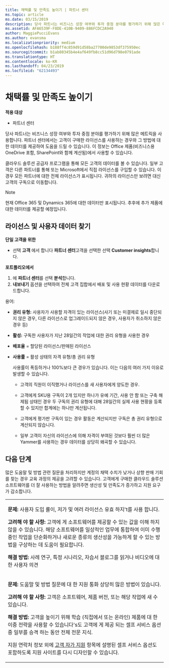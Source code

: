 ```yaml
---
title: 채택률 및 만족도 높이기 | 파트너 센터
ms.topic: article
ms.date: 03/15/2019
description: 당사 파트너는 비즈니스 성장 여부와 투자 중점 분야를 평가하기 위해 많은 메트릭을 사용합니다. 파트너 센터에서는 고객이 구매한 라이선스를 사용하는 경우와 그 방법에 대한 데이터를 제공하여 도움을 드릴 수 있습니다.
ms.assetid: AFA6539F-F8DE-410B-9409-886FCDC2A940
author: MaggiePucciEvans
ms.author: evansma
ms.localizationpriority: medium
ms.openlocfilehash: b188ff4c859d91d58ba27700de9853df375950ec
ms.sourcegitcommit: b1ab80345b4e4af649fb8cc51d96d798e0791ade
ms.translationtype: HT
ms.contentlocale: ko-KR
ms.lasthandoff: 04/23/2019
ms.locfileid: "62134493"
---
```

# <a name="increase-adoption-and-satisfaction"></a>채택률 및 만족도 높이기

**적용 대상**

-  파트너 센터

당사 파트너는 비즈니스 성장 여부와 투자 중점 분야를 평가하기 위해 많은 메트릭을 사용합니다. 파트너 센터에서는 고객이 구매한 라이선스를 사용하는 경우와 그 방법에 대한 데이터를 제공하여 도움을 드릴 수 있습니다. 이 정보는 Office 제품(비즈니스용 OneDrive 포함, SharePoint와 함께 계산됨)에서 사용할 수 있습니다.

클라우드 솔루션 공급자 프로그램을 통해 모든 고객의 데이터를 볼 수 있습니다. 일부 고객은 다른 파트너를 통해 또는 Microsoft에서 직접 라이선스를 구입할 수 있습니다. 이 경우 모든 파트너에 대한 전체 라이선스가 표시됩니다. 귀하의 라이선스만 보려면 대신 고객의 구독으로 이동합니다.

> [!NOTE]  
>  현재 Office 365 및 Dynamics 365에 대한 데이터만 표시됩니다. 추후에 추가 제품에 대한 데이터를 제공할 예정입니다.

## <a name="find-license-and-user-data"></a>라이선스 및 사용자 데이터 찾기


**단일 고객을 위한**

-   선택 **고객** 에서 합니다 **파트너 센터**고객을 선택한 선택 **Customer insights**합니다.

**포트폴리오에서**

1.  에 **파트너 센터**를 선택 **분석**합니다.
2.  **내보내기** 옵션을 선택하여 전체 고객 집합에서 배포 및 사용 현황 데이터를 다운로드합니다.

용어:

-   **권리 유형:** 사용자가 사용할 자격이 있는 라이선스(사기 또는 미결제로 일시 중단되지 않은 경우, 다른 라이선스로 업그레이드되지 않은 경우, 사용자가 취소하지 않은 경우 등)

-   **활성:** 구독한 사용자가 지난 28일간의 작업에 대한 권리 유형을 사용한 경우

-   **배포율** = 할당된 라이선스/판매된 라이선스

-   **사용률** = 활성 상태의 자격 유형/총 권리 유형

    사용률이 폭등하거나 100%보다 큰 경우가 있습니다. 이는 다음의 여러 가지 이유로 발생할 수 있습니다.

    -   고객의 직원이 이직했거나 라이선스를 새 사용자에게 양도한 경우.

    -   고객에게 SKU용 구독이 2개 있지만 하나가 유예 기간, 사용 안 함 또는 구축 해제됨 상태인 경우 두 구독의 권리 유형에 대해 28일간의 실제 사용 현황을 등록할 수 있지만 합계에는 하나만 계산됩니다.

    -   고객에게 평가판 구독이 있는 경우 활동은 계산되지만 구독은 총 권리 유형으로 계산되지 않습니다.

    -   일부 고객이 자신의 라이선스에 의해 자격이 부여된 것보다 훨씬 더 많은 Yammer를 사용하는 경우 데이터를 상당히 왜곡할 수 있습니다.

## <a name="next-steps"></a>다음 단계


많은 도움말 및 방법 관련 질문을 처리하지만 계정의 채택 수치가 낮거나 상향 판매 기회를 찾는 경우 교육 과정의 제공을 고려할 수 있습니다. 고객에게 구매한 클라우드 솔루션 소프트웨어를 더 잘 사용하는 방법을 알려주면 생산성 및 만족도가 증가하고 지원 요구가 감소합니다.

<table>
<colgroup>
<col width="100%" />
</colgroup>
<tbody>
<tr class="odd">
<td><p><strong>문제:</strong> 사용자 도입 률이, 저가 및 여러 라이선스 유효 하지&#39;t를 사용 합니다.</p>
<p><strong>고려해 야 할 사항:</strong> 고객에 게 소프트웨어를 제공할 수 있는 값을 이해 하지 않을 수 있습니다. 해당 소프트웨어를 일상적인 업무에 통합하여 이미 수행 중인 작업을 단순화하거나 새로운 종류의 생산성을 가능하게 할 수 있는 방법을 구상하는 데 도움이 필요합니다.</p>
<p><strong>해결 방법:</strong> 사례 연구, 특정 시나리오, 자습서 블로그를 읽거나 비디오에 대 한 사용자 의견</p></td>
</tr>
<tr class="even">
<td><p><strong>문제:</strong> 도움말 및 방법 질문에 대 한 지원 통화 상당히 많은 방법이 있습니다.</p>
<p><strong>고려해 야 할 사항:</strong> 고객은 소프트웨어, 제품 버전, 또는 해당 작업에 새 수 있습니다.</p>
<p><strong>해결 방법:</strong> 고객을 높이기 위해 학습 (직접에서 또는 온라인) 제품에 대 한 이중 전략을 사용할 수 있습니다&#39;s도 고객에 게 제공 되는 셀프 서비스 옵션 중 일부를 승격 하는 동안 전체 전문 지식.</p>
<p>지원 연락처 정보 외에 <a href="customer-self-support.md" data-raw-source="[Customer self-support](customer-self-support.md)">고객 자가 지원</a> 항목에 설명된 셀프 서비스 옵션도 포함하도록 지원 사이트를 다시 디자인할 수 있습니다.</p></td>
</tr>
</tbody>
</table>

 

 

 



